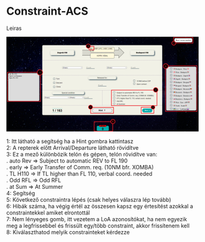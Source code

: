 # Constraint-ACS

Leiras

![Leiras](https://github.com/Thomson1511/Constraint-ACS/blob/25ef161c61a67c87bc348c361bcbcf731b34dd3e/Images/Readme.PNG)

1: Itt látható a segítség ha a Hint gombra kattintasz  
2: A repterek előtt Arrival/Departure látható rövidítve  
3: Ez a mező különbözik telón és gépen, telón rövidítve van:  
    .    auto Rev => Subject to automatic REV to FL 190  
    .    early => Early Transfer of Comm. req. (10NM bfr. XOMBA)  
    .    TL H110 => If TL higher than FL 110, verbal coord. needed  
    .    Odd RFL => Odd RFL  
    .    at Sum => At Summer  
4: Segítség  
5: Következő constraintra lépés (csak helyes válaszra lép tovább)  
6: Hibák száma, ha végig értél az összesen kapsz egy értesítést azokkal a constraintekkel amiket elrontottál  
7: Nem lényeges gomb, itt vezetem a LoA azonosítókat, ha nem egyezik meg a legfrissebbel és frissült egy/több constraint, akkor frissítenem kell  
8: Kiválaszthatod melyik constrainteket kérdezze